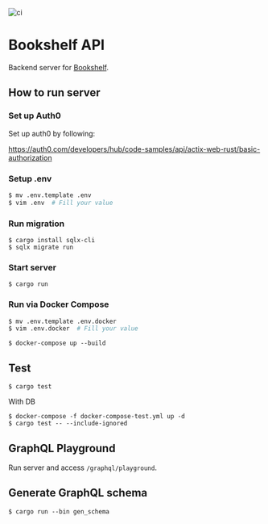 ![ci](https://github.com/hiterm/bookshelf-api/actions/workflows/ci.yml/badge.svg)

# Bookshelf API

Backend server for [Bookshelf](https://github.com/hiterm/bookshelf/).

## How to run server

### Set up Auth0

Set up auth0 by following:

https://auth0.com/developers/hub/code-samples/api/actix-web-rust/basic-authorization

### Setup .env

```sh
$ mv .env.template .env
$ vim .env  # Fill your value
```

### Run migration

```
$ cargo install sqlx-cli
$ sqlx migrate run
```

### Start server

```
$ cargo run
```

### Run via Docker Compose

```sh
$ mv .env.template .env.docker
$ vim .env.docker  # Fill your value
```

```
$ docker-compose up --build
```

## Test

```
$ cargo test
```

With DB

```
$ docker-compose -f docker-compose-test.yml up -d
$ cargo test -- --include-ignored
```

## GraphQL Playground

Run server and access `/graphql/playground`.

## Generate GraphQL schema

```
$ cargo run --bin gen_schema
```

